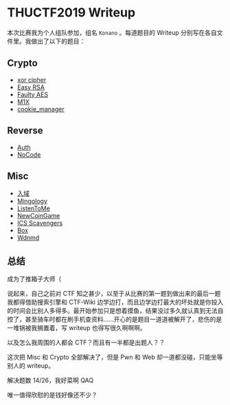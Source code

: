 # THUCTF2019 Writeup

本次比赛我为个人组队参加，组名 `Konano` 。每道题目的 Writeup 分别写在各自文件里。我做出了以下的题目：

## Crypto

- [xor cipher](./Crypto/xor_cipher.md)
- [Easy RSA](./Crypto/easy_rsa.md)
- [Faulty AES](./Crypto/Faulty_AES.md)
- [M1X](./Crypto/m1x.md)
- [cookie_manager](./Crypto/cookie_manager.md)

## Reverse

- [Auth](./Reverse/Auth.md)
- [NoCode](./Reverse/NoCode.md)

## Misc

- [入域](./Misc/入域.md)
- [Mingology](./Misc/Mingology.md)
- [ListenToMe](./Misc/ListenToMe.md)
- [NewCoinGame](./Misc/NewCoinGame.md)
- [ICS Scavengers](./Misc/ICS_Scavengers.md)
- [Box](./Misc/Box.md)
- [Wdnmd](./Misc/Wdnmd.md)

## 总结

成为了推箱子大师（

说起来，自己之前对 CTF 知之甚少，以至于从比赛的第一题到做出来的最后一题我都得借助搜索引擎和 CTF-Wiki 边学边打，而且边学边打最大的坏处就是你投入的时间会比别人多得多。最开始参加只是想着摸鱼，结果没过多久就认真到无法自控了，甚至骑车时都在刷手机查资料……开心的是题目一道道被解开了，悲伤的是一堆锅被我搁置着，写 writeup 也得写很久啊啊啊。

以及怎么我周围的人都会 CTF？而且有一半都是出题人？？

这次把 Misc 和 Crypto 全部解决了，但是 Pwn 和 Web 却一道都没碰，只能坐等别人的 writeup。

解决题数 14/26，我好菜啊 QAQ

唯一值得欣慰的是钱好像还不少？